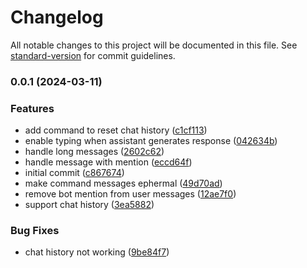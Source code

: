# Changelog

All notable changes to this project will be documented in this file. See [standard-version](https://github.com/conventional-changelog/standard-version) for commit guidelines.

### 0.0.1 (2024-03-11)


### Features

* add command to reset chat history ([c1cf113](https://github.com/perzeuss/dify-discord-starter/commit/c1cf113b0a9e6d00dd662cc4922bffc5eecf5702))
* enable typing when assistant generates response ([042634b](https://github.com/perzeuss/dify-discord-starter/commit/042634b05383a476eb280727b6d76cfa06baac7a))
* handle long messages ([2602c62](https://github.com/perzeuss/dify-discord-starter/commit/2602c62066f6deeb4a322adff471d53f172785fe))
* handle message with mention ([eccd64f](https://github.com/perzeuss/dify-discord-starter/commit/eccd64fec12a55dbad28eab5bf935f6a9ade19b1))
* initial commit ([c867674](https://github.com/perzeuss/dify-discord-starter/commit/c8676741324ccef3d8e634d64c690ebb91b3d65e))
* make command messages ephermal ([49d70ad](https://github.com/perzeuss/dify-discord-starter/commit/49d70add05972f994dea0fef888bed275c69029f))
* remove bot mention from user messages ([12ae7f0](https://github.com/perzeuss/dify-discord-starter/commit/12ae7f03faf44713b8d5036ca5dfb4b4b978af46))
* support chat history ([3ea5882](https://github.com/perzeuss/dify-discord-starter/commit/3ea58821714a971377ca016bf59b0f25cf3bd8d3))


### Bug Fixes

* chat history not working ([9be84f7](https://github.com/perzeuss/dify-discord-starter/commit/9be84f78c7a2369a730c9f06a1b0e8e29c35b495))
